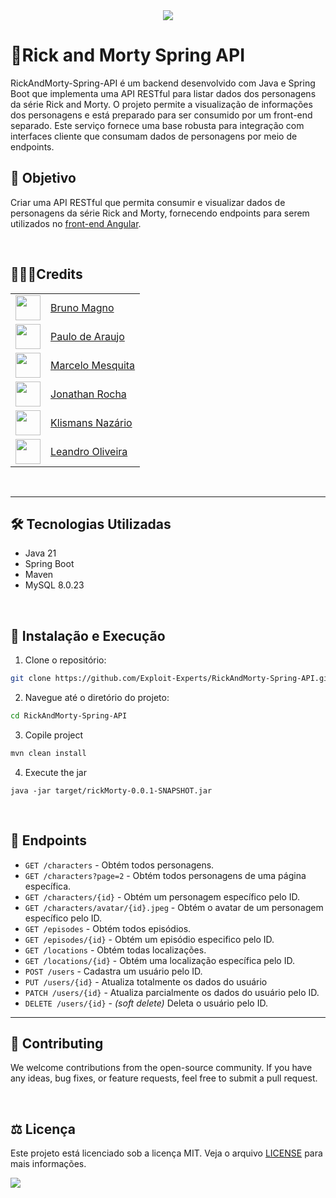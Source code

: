  <div align="center" text-align="center">
    <img src="https://capsule-render.vercel.app/api?type=waving&height=200&color=gradient&text=RickAndMorty%20API&reversal=false">
</div>

# 🚀Rick and Morty Spring API

RickAndMorty-Spring-API é um backend desenvolvido com Java e Spring Boot que implementa uma API RESTful para listar dados dos personagens da série Rick and Morty. O projeto permite a visualização de informações dos personagens e está preparado para ser consumido por um front-end separado. Este serviço fornece uma base robusta para integração com interfaces cliente que consumam dados de personagens por meio de endpoints.
</br>

## 🎯 Objetivo

Criar uma API RESTful que permita consumir e visualizar dados de personagens da série Rick and Morty, fornecendo
endpoints para serem utilizados no [front-end Angular](https://github.com/Exploit-Experts/RickAndMorthy-client).

</br>

## 🧑🏻‍💻Credits


||           |
| ---------------- | ---------------- |
| <img src="https://avatars.githubusercontent.com/u/114788642?v=4" float="left" width="40px" height=40px> | <a href='https://github.com/brunoliratm'>Bruno Magno</a> |
| <img src="https://avatars.githubusercontent.com/u/127964717?v=4" float="left" width="40px" height=40px> | <a href='https://github.com/Paulo-Araujo-Jr'>Paulo de Araujo</a> |
| <img src="https://avatars.githubusercontent.com/u/126338859?v=4" float="left" width="40px" height=40px> | <a href='https://github.com/MrMesquita'>Marcelo Mesquita</a> |
| <img src="https://avatars.githubusercontent.com/u/126990110?v=4" float="left" width="40px" height=40px> | <a href='https://github.com/Jonathanwsr'>Jonathan Rocha</a> |
| <img src="https://avatars.githubusercontent.com/u/180599406?v=4" float="left" width="40px" height=40px> | <a href='https://github.com/Klismans-Nazario'>Klismans Nazário</a> |
| <img src="https://avatars.githubusercontent.com/u/126925371?v=4" float="left" width="40px" height=40px> | <a href='https://github.com/leandrouser'>Leandro Oliveira</a> |


</br>

---

## 🛠️ Tecnologias Utilizadas

- Java 21
- Spring Boot
- Maven
- MySQL 8.0.23

</br>

## 📂 Instalação e Execução

1. Clone o repositório:

```bash
git clone https://github.com/Exploit-Experts/RickAndMorty-Spring-API.git
```
2. Navegue até o diretório do projeto:

```bash
cd RickAndMorty-Spring-API
```
3. Copile project
```java
mvn clean install
```
4. Execute the jar
```
java -jar target/rickMorty-0.0.1-SNAPSHOT.jar
```

</br>

## 📃 Endpoints

- `GET /characters` - Obtém todos personagens.
- `GET /characters?page=2` - Obtém todos personagens de uma página específica.
- `GET /characters/{id}` - Obtém um personagem específico pelo ID.
- `GET /characters/avatar/{id}.jpeg` - Obtém o avatar de um personagem específico pelo ID.
- `GET /episodes` - Obtém todos episódios.
- `GET /episodes/{id}` - Obtém um episódio especifico pelo ID.
- `GET /locations` - Obtém todas localizações.
- `GET /locations/{id}` - Obtém uma localização específica pelo ID.
- `POST /users` - Cadastra um usuário pelo ID.
- `PUT /users/{id}` - Atualiza totalmente os dados do usuário
- `PATCH /users/{id}` - Atualiza parcialmente os dados do usuário pelo ID.
- `DELETE /users/{id}` -  _(soft delete)_ Deleta o usuário pelo ID.


---

## 🤝 Contributing

<p>We welcome contributions from the open-source community. If you have any ideas, bug fixes, or feature requests, feel free to submit a pull request.</p>

</br>

## ⚖️ Licença

Este projeto está licenciado sob a licença MIT. Veja o arquivo [LICENSE](LICENSE) para mais informações.

<img src="https://capsule-render.vercel.app/api?type=waving&height=200&color=gradient&reversal=false&section=footer">
